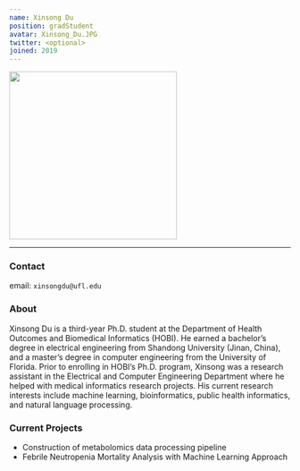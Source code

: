 ```yaml
---
name: Xinsong Du
position: gradStudent
avatar: Xinsong_Du.JPG
twitter: <optional>
joined: 2019
---
```


<img width="300" src="{{site.baseurl}}/images/people/{{page.avatar}}" data-action="zoom">

---

### Contact

email: `xinsongdu@ufl.edu` <br>

### About

Xinsong Du is a third-year Ph.D. student at the Department of Health Outcomes and Biomedical Informatics (HOBI). He earned a bachelor’s degree in electrical engineering from Shandong University (Jinan, China), and a master’s degree in computer engineering from the University of Florida.  Prior to enrolling in HOBI’s Ph.D. program, Xinsong was a research assistant in the Electrical and Computer Engineering Department where he helped with medical informatics research projects. His current research interests include machine learning, bioinformatics, public health informatics, and natural language processing.

### Current Projects

- Construction of metabolomics data processing pipeline
- Febrile Neutropenia Mortality Analysis with Machine Learning Approach